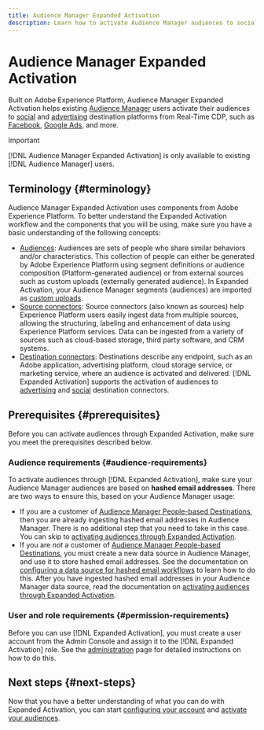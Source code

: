```yaml
---
title: Audience Manager Expanded Activation
description: Learn how to activate Audience Manager audiences to social and advertising destinations from Real-Time CDP, through Audience Manager Expanded Activation.
---
```


# Audience Manager Expanded Activation

Built on Adobe Experience Platform, Audience Manager Expanded Activation helps existing [Audience Manager](https://experienceleague.adobe.com/en/docs/audience-manager/user-guide/aam-home) users activate their audiences to [social](../destinations/catalog/social/overview.md) and [advertising](../destinations/catalog/advertising/overview.md) destination platforms from Real-Time CDP, such as [Facebook](../destinations/catalog/social/facebook.md), [Google Ads](../destinations/catalog/advertising/google-ads-destination.md), and more.

>[!IMPORTANT]
>
>[!DNL Audience Manager Expanded Activation] is only available to existing [!DNL Audience Manager] users.

## Terminology {#terminology}

Audience Manager Expanded Activation uses components from Adobe Experience Platform. To better understand the Expanded Activation workflow and the components that you will be using, make sure you have a basic understanding of the following concepts:

* [Audiences](../segmentation/ui/overview.md): Audiences are sets of people who share similar behaviors and/or characteristics. This collection of people can either be generated by Adobe Experience Platform using segment definitions or audience composition (Platform-generated audience) or from external sources such as custom uploads (externally generated audience). In Expanded Activation, your Audience Manager segments (audiences) are imported as [custom uploads](../segmentation/ui/overview.md#import-audience).
* [Source connectors](../sources/home.md): Source connectors (also known as sources) help Experience Platform users easily ingest data from multiple sources, allowing the structuring, labeling and enhancement of data using Experience Platform services. Data can be ingested from a variety of sources such as cloud-based storage, third party software, and CRM systems.
* [Destination connectors](../destinations/home.md): Destinations describe any endpoint, such as an Adobe application, advertising platform, cloud storage service, or marketing service, where an audience is activated and delivered. [!DNL Expanded Activation] supports the activation of audiences to [advertising](../destinations/catalog/advertising/overview.md) and [social](../destinations/catalog/social/overview.md) destination connectors.

## Prerequisites {#prerequisites}

Before you can activate audiences through Expanded Activation, make sure you meet the prerequisites described below.

### Audience requirements {#audience-requirements} 

To activate audiences through [!DNL Expanded Activation], make sure your Audience Manager audiences are based on **hashed email addresses**. There are two ways to ensure this, based on your Audience Manager usage:

* If you are a customer of [Audience Manager People-based Destinations](https://experienceleague.adobe.com/en/docs/audience-manager/user-guide/features/destinations/people-based/people-based-destinations-overview), then you are already ingesting hashed email addresses in Audience Manager. There is no additional step that you need to take in this case. You can skip to [activating audiences through Expanded Activation](activate-audiences.md).
* If you are _not_ a customer of [Audience Manager People-based Destinations](https://experienceleague.adobe.com/en/docs/audience-manager/user-guide/features/destinations/people-based/people-based-destinations-overview), you must create a new data source in Audience Manager, and use it to store hashed email addresses. See the documentation on [configuring a data source for hashed email workflows](https://experienceleague.adobe.com/en/docs/audience-manager/user-guide/features/data-sources/create-data-source-hashed-emails) to learn how to do this. After you have ingested hashed email addresses in your Audience Manager data source, read the documentation on [activating audiences through Expanded Activation](activate-audiences.md).

### User and role requirements {#permission-requirements}

Before you can use [!DNL Expanded Activation], you must create a user account from the Admin Console and assign it to the [!DNL Expanded Activation] role. See the [administration](administration.md) page for detailed instructions on how to do this.

## Next steps {#next-steps}

Now that you have a better understanding of what you can do with Expanded Activation, you can start [configuring your account](administration.md) and [activate your audiences](activate-audiences.md).

